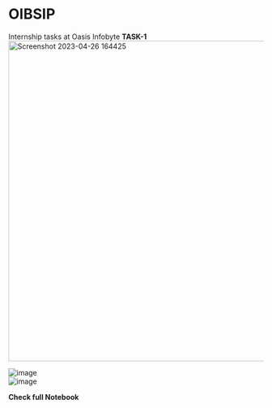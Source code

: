 # OIBSIP
Internship tasks at Oasis Infobyte
<b> TASK-1 </b> <br>
<img width="632" alt="Screenshot 2023-04-26 164425" src="https://github.com/Harsh-Yadav-02/OIBSIP/assets/75542099/f1fda606-5ac5-44b3-a946-a231aca788f3">

![image](https://user-images.githubusercontent.com/75542099/226483198-130ceebe-4d63-45b3-b619-f6434eabbef0.png)<br>
![image](https://user-images.githubusercontent.com/75542099/229663817-b618babd-02a3-4f82-8e18-8b4c97fb7dc0.png)


<b>Check full Notebook
